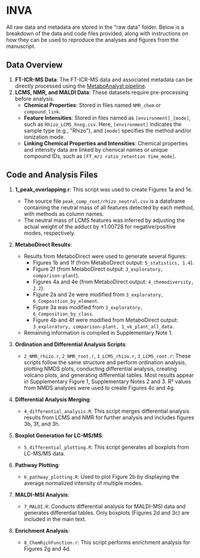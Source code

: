 # INVA

All raw data and metadata are stored in the "raw data" folder. Below is a breakdown of the data and code files provided, along with instructions on how they can be used to reproduce the analyses and figures from the manuscript.

## Data Overview

1. **FT-ICR-MS Data**: The FT-ICR-MS data and associated metadata can be directly processed using the [MetaboAnalyst pipeline](https://metabodirect.readthedocs.io/en/latest/).
2. **LCMS, NMR, and MALDI Data**: These datasets require pre-processing before analysis.
   - **Chemical Properties**: Stored in files named `NMR_chem` or `compound_link`.
   - **Feature Intensities**: Stored in files named as `[environment]_[mode]`, such as `Rhizo_LCMS_hneg.csv`. Here, `[environment]` indicates the sample type (e.g., "Rhizo"), and `[mode]` specifies the method and/or ionization mode.
   - **Linking Chemical Properties and Intensities**: Chemical properties and intensity data are linked by chemical names or unique compound IDs, such as `[FT_m/z ratio_retention time_mode]`.

## Code and Analysis Files

1. **1_peak_overlapping.r**: This script was used to create Figures 1a and 1e.
   - The source file `peak_comp_root/rhizo_neutral.csv` is a dataframe containing the neutral mass of all features detected by each method, with methods as column names.
   - The neutral mass of LCMS features was inferred by adjusting the actual weight of the adduct by ±1.00728 for negative/positive modes, respectively.

2. **MetaboDirect Results**:
   - Results from MetaboDirect were used to generate several figures:
     - Figures 1b and 1f (from MetaboDirect output: `5_statistics, 1.4`).
     - Figure 2f (from MetaboDirect output: `3_exploratory, comparison-plant`).
     - Figures 4a and 4e (from MetaboDirect output: `4_chemodiversity, 2.2`).
     - Figure 2a and 2e were modified from `3_exploratory, 6_Composition_by_element`.
     - Figure 3a was modified from `3_exploratory, 6_Composition_by_class`.
     - Figure 4b and 4f were modified from MetaboDirect output: `3_exploratory, comparison-plant, 1_vk_plant_all_data`.
   - Remaining information is compiled in Supplementary Note 1.

3. **Ordination and Differential Analysis Scripts**:
   - `2_NMR_rhizo.r`, `2_NMR_root.r`, `3_LCMS_rhizo.r`, `3_LCMS_root.r`: These scripts follow the same structure and perform ordination analysis, plotting NMDS plots, conducting differential analysis, creating volcano plots, and generating differential tables. Most results appear in Supplementary Figure 1, Supplementary Notes 2 and 3. R² values from NMDS analyses were used to create Figures 4c and 4g.

4. **Differential Analysis Merging**:
   - `4_differential_analysis.R`: This script merges differential analysis results from LCMS and NMR for further analysis and includes figures 3b, 3f, and 3h.

5. **Boxplot Generation for LC-MS/MS**:
   - `5_differential_plotting.R`: This script generates all boxplots from LC-MS/MS data.

6. **Pathway Plotting**:
   - `6_pathway_plotting.R`: Used to plot Figure 2b by displaying the average normalized intensity of multiple modes.

7. **MALDI-MSI Analysis**:
   - `7_MALDI.R`: Conducts differential analysis for MALDI-MSI data and generates differential tables. Only boxplots (Figures 2d and 3c) are included in the main text.

8. **Enrichment Analysis**:
   - `8_ChemRichFunction.r`: This script performs enrichment analysis for Figures 2g and 4d.


